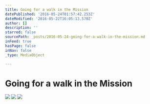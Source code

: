 ```yaml
---
title: Going for a walk in the Mission
datePublished: '2016-05-24T01:57:42.253Z'
dateModified: '2016-05-22T16:05:13.570Z'
author: []
description: ''
starred: false
sourcePath: _posts/2016-05-24-going-for-a-walk-in-the-mission.md
inFeed: true
hasPage: false
inNav: false
_type: MediaObject

---
```

# Going for a walk in the Mission
![](https://the-grid-user-content.s3-us-west-2.amazonaws.com/bf50e2c2-a537-4da4-bff9-06e0bb2f145d.jpg)
![](https://the-grid-user-content.s3-us-west-2.amazonaws.com/19bcc7cb-0425-499a-8b96-b63de4a164d5.jpg)
![](https://the-grid-user-content.s3-us-west-2.amazonaws.com/54fdf223-3097-4145-9c69-4bf45527a454.jpg)